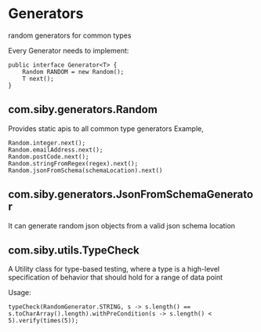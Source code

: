# Generators
random generators for common types

Every Generator needs to implement: 

```
public interface Generator<T> {
    Random RANDOM = new Random();
    T next();
}
```

## com.siby.generators.Random
Provides static apis to all common type generators
Example,
```
Random.integer.next();
Random.emailAddress.next();
Random.postCode.next();
Random.stringFromRegex(regex).next();
Random.jsonFromSchema(schemaLocation).next()
```

## com.siby.generators.JsonFromSchemaGenerator

It can generate random json objects from a valid json schema location
 
 

## com.siby.utils.TypeCheck ##

A Utility class for type-based testing, where a type is a high-level 
specification of behavior that should hold for a range of data point

Usage:
```
typeCheck(RandomGenerator.STRING, s -> s.length() == s.toCharArray().length).withPreCondition(s -> s.length() < 5).verify(times(5));
```
